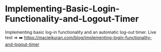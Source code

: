 # Implementing-Basic-Login-Functionality-and-Logout-Timer
Implementing basic log-in functionality and an automatic log-out timer. Live test => ➡️ https://maciejkuran.com/blog/implementing-login-functionality-and-logout-timer
